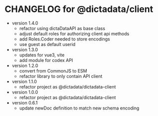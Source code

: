 # CHANGELOG for @dictadata/client

- version 1.4.0
  - refactor using dictaDataAPI as base class
  - adjust default roles for authorizing client api methods
  - add Roles.Coder needed to store encodings
  - use guest as default userid
- version 1.3.0
  - updates for vue3, vite
  - add module for codex API
- version 1.2.0
  - convert from CommonJS to ESM
  - refactor library to only contain API client
- version 1.1.0
  - refactor project as @dictadata/dictadata-client
- version 1.0.0
  - refactor project as @dictadata/dictadata-client
- version 0.6.1
  - update newDoc definition to match new schema encoding